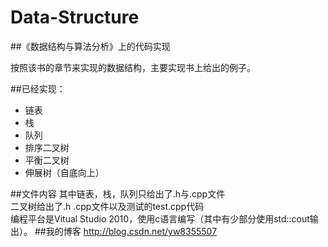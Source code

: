 # Data-Structure
##《数据结构与算法分析》上的代码实现

按照该书的章节来实现的数据结构，主要实现书上给出的例子。 

##已经实现：
- 链表
- 栈
- 队列
- 排序二叉树
- 平衡二叉树
- 伸展树（自底向上）

##文件内容
其中链表，栈，队列只给出了.h与.cpp文件  
二叉树给出了.h .cpp文件以及测试的test.cpp代码  
编程平台是Vitual Studio 2010，使用c语言编写（其中有少部分使用std::cout输出）。
##我的博客
http://blog.csdn.net/yw8355507